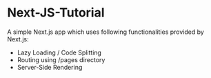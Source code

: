 # Next-JS-Tutorial
A simple Next.js app which uses following functionalities provided by Next.js:
- Lazy Loading / Code Splitting
- Routing using /pages directory
- Server-Side Rendering
